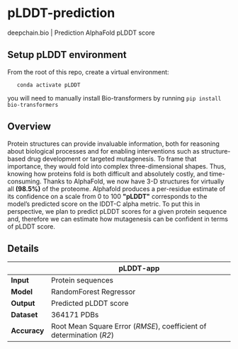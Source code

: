 # pLDDT-prediction

deepchain.bio | Prediction AlphaFold pLDDT score

## Setup pLDDT environment

From the root of this repo, create a virtual environment:
```conda create --name pLDDT python=3.7 -y
   conda activate pLDDT
```
you will need to manually install Bio-transformers by running 
```pip install bio-transformers```


## Overview 

Protein structures can provide invaluable information, both for reasoning about biological processes and for enabling interventions such as structure-based drug development or targeted mutagenesis. To frame that importance, they would fold into complex three-dimensional shapes. Thus, knowing how proteins fold is both difficult and absolutely costly, and time-consuming. Thanks to AlphaFold, we now have 3-D structures for virtually all __(98.5%)__ of the proteome. Alphafold produces a per-residue estimate of its confidence on a scale from 0 to 100 __"pLDDT"__ corresponds to the model’s predicted score on the IDDT-C alpha metric. To put this in perspective, we plan to predict pLDDT scores for a given protein sequence and, therefore we can estimate how mutagenesis can be confident in terms of pLDDT score. 

## Details
|                   |                           pLDDT-app                                               |
|------------------ | --------------------------------------------------------------------------------- |
| __Input__         |            Protein sequences                                                      |
| __Model__         |            RandomForest Regressor                                                 |
| __Output__        |            Predicted pLDDT score                                                  |
| __Dataset__       |            364171 PDBs                                                            |
| __Accuracy__      |            Root Mean Square Error (_RMSE_), coefficient of determination (_R2_)   |



